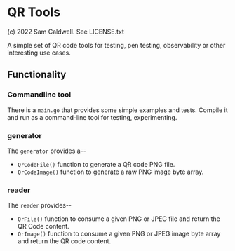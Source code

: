 QR Tools
========
(c) 2022 Sam Caldwell.  See LICENSE.txt

A simple set of QR code tools for testing, pen testing, observability or other
interesting use cases.

## Functionality

### Commandline tool
There is a `main.go` that provides some simple examples and tests.  Compile it and
run as a command-line tool for testing, experimenting.

### generator
The `generator` provides a--
- `QrCodeFile()` function to generate a QR code PNG file.
- `QrCodeImage()` function to generate a raw PNG image byte array.

### reader
The `reader` provides--
- `QrFile()` function to consume a given PNG or JPEG file and return the QR Code content.
- `QrImage()` function to consume a given PNG or JPEG image byte array and return the QR code content.


